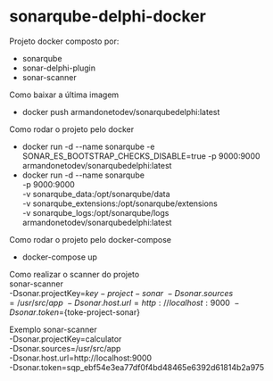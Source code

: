 # sonarqube-delphi-docker
Projeto docker composto por:
  - sonarqube
  - sonar-delphi-plugin 
  - sonar-scanner
  
Como baixar a última imagem
  - docker push armandonetodev/sonarqubedelphi:latest
  
Como rodar o projeto pelo docker
  - docker run -d --name sonarqube -e SONAR_ES_BOOTSTRAP_CHECKS_DISABLE=true -p 9000:9000 armandonetodev/sonarqubedelphi:latest
  - docker run -d --name sonarqube \
	 -p 9000:9000 \
     -v sonarqube_data:/opt/sonarqube/data \
     -v sonarqube_extensions:/opt/sonarqube/extensions \
     -v sonarqube_logs:/opt/sonarqube/logs \
     armandonetodev/sonarqubedelphi:latest
  
Como rodar o projeto pelo docker-compose
  - docker-compose up
  
Como realizar o scanner do projeto  
  sonar-scanner \
    -Dsonar.projectKey=${key-project-sonar} \
    -Dsonar.sources=/usr/src/app \
    -Dsonar.host.url=http://localhost:9000 \
    -Dsonar.token=${toke-project-sonar}

  Exemplo
    sonar-scanner \
	  -Dsonar.projectKey=calculator \
	  -Dsonar.sources=/usr/src/app \
      -Dsonar.host.url=http://localhost:9000 \
      -Dsonar.token=sqp_ebf54e3ea77df0f4bd48465e6392d61814b2a975